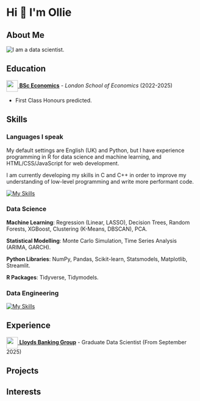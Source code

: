 # Hi 👋 I'm Ollie

## About Me

<picture>
  <source media="(prefers-color-scheme: dark)" srcset="https://readme-typing-svg.herokuapp.com?font=Fira+Code&pause=1000&color=FFFFFF&width=435&lines=I+am+a+data+scientist.">
  <source media="(prefers-color-scheme: light)" srcset="https://readme-typing-svg.herokuapp.com?font=Fira+Code&pause=1000&color=000000&width=435&lines=I+am+a+data+scientist.">
  <img alt="I am a data scientist." src="https://readme-typing-svg.herokuapp.com?font=Fira+Code&pause=1000&color=000000&width=435&lines=I+am+a+data+scientist.">
</picture>

## Education

[<img src='https://upload.wikimedia.org/wikipedia/commons/5/51/LSE_Logo.svg' width=30 align="center"> **BSc Economics**](https://www.lse.ac.uk/study-at-lse/undergraduate/bsc-economics)  - _London School of Economics_ (2022-2025)

- First Class Honours predicted.

## Skills

### Languages I speak

My default settings are English (UK) and Python, but I have experience programming in R for data science and machine learning, and HTML/CSS/JavaScript for web development.

I am currently developing my skills in C and C++ in order to improve my understanding of low-level programming and write more performant code.

[![My Skills](https://skillicons.dev/icons?i=py,c,r,html,css,js)](https://skillicons.dev)

### Data Science

**Machine Learning**: Regression (Linear, LASSO), Decision Trees, Random Forests, XGBoost, Clustering (K-Means, DBSCAN), PCA.

**Statistical Modelling**: Monte Carlo Simulation, Time Series Analysis (ARIMA, GARCH).

**Python Libraries**: NumPy, Pandas, Scikit-learn, Statsmodels, Matplotlib, Streamlit.

**R Packages**: Tidyverse, Tidymodels.

### Data Engineering

[![My Skills](https://skillicons.dev/icons?i=mongodb,postgres,gcp,firebase)](https://skillicons.dev)

## Experience

[<img src='https://upload.wikimedia.org/wikipedia/en/9/95/Lloyds_bank_logo_2024.jpg' width=30 align="center"> **Lloyds Banking Group**](https://www.lloydsbankinggroup.com/) - Graduate Data Scientist (From September 2025)

## Projects

## Interests
